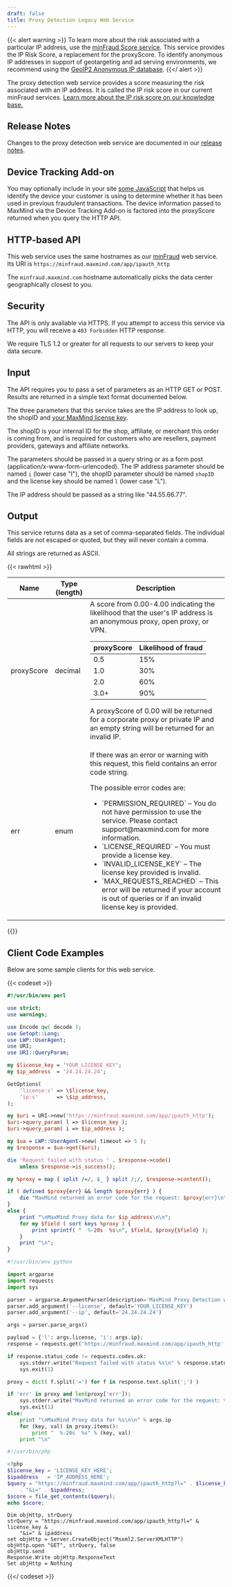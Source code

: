 ```yaml
---
draft: false
title: Proxy Detection Legacy Web Service
---
```


{{< alert warning >}}
To learn more about the risk associated with a particular IP address, use the
[minFraud Score service](/minfraud). This service provides the IP Risk Score, a
replacement for the proxyScore. To identify anonymous IP addresses in support
of geotargeting and ad serving environments, we recommend using the
[GeoIP2 Anonymous IP database](https://www.maxmind.com/en/geoip2-anonymous-ip-database).
{{</ alert >}}

The proxy detection web service provides a score measuring the risk associated
with an IP address. It is called the IP risk score in our current minFraud
services.
[Learn more about the IP risk score on our knowledge base.](https://support.maxmind.com/hc/en-us/articles/4408382525851-IP-Risk-Score)

## Release Notes

Changes to the proxy detection web service are documented in our
[release notes](/minfraud/release-notes).

## Device Tracking Add-on

You may optionally include in your site
[some JavaScript](/minfraud/track-devices) that helps us identify the device
your customer is using to determine whether it has been used in previous
fraudulent transactions. The device information passed to MaxMind via the Device
Tracking Add-on is factored into the proxyScore returned when you query the HTTP
API.

## HTTP-based API

This web service uses the same hostnames as our [minFraud](/minfraud) web
service. Its URI is `https://minfraud.maxmind.com/app/ipauth_http`

The `minfraud.maxmind.com` hostname automatically picks the data center
geographically closest to you.

## Security

The API is only available via HTTPS. If you attempt to access this service via
HTTP, you will receive a `403 Forbidden` HTTP response.

We require TLS 1.2 or greater for all requests to our servers to keep your data
secure.

## Input

The API requires you to pass a set of parameters as an HTTP GET or POST. Results
are returned in a simple text format documented below.

The three parameters that this service takes are the IP address to look up, the
shopID and
[your MaxMind license key](https://www.maxmind.com/en/my_license_key).

The shopID is your internal ID for the shop, affiliate, or merchant this order
is coming from, and is required for customers who are resellers, payment
providers, gateways and affiliate networks.

The parameters should be passed in a query string or as a form post
(application/x-www-form-urlencoded). The IP address parameter should be named
`i` (lower case "I"), the shopID parameter should be named `shopID` and the
license key should be named `l` (lower case "L").

The IP address should be passed as a string like "44.55.66.77".

## Output

This service returns data as a set of comma-separated fields. The individual
fields are not escaped or quoted, but they will never contain a comma.

All strings are returned as ASCII.

{{< rawhtml >}}
<div class="table">
   <table>
      <thead>
         <tr>
            <th>Name</th>
            <th>Type (length)</th>
            <th>Description</th>
         </tr>
      </thead>
      <tbody>
         <tr>
            <td>proxyScore</td>
            <td>decimal</td>
            <td>
               A score from 0.00-4.00 indicating the likelihood that the user's IP address is
               an anonymous proxy, open proxy, or VPN.
               <table>
                  <thead>
                     <tr>
                        <th>proxyScore</th>
                        <th>Likelihood of fraud</th>
                     </tr>
                  </thead>
                  <tbody>
                     <tr>
                        <td>0.5</td>
                        <td>15%</td>
                     </tr>
                     <tr>
                        <td>1.0</td>
                        <td>30%</td>
                     </tr>
                     <tr>
                        <td>2.0</td>
                        <td>60%</td>
                     </tr>
                     <tr>
                        <td>3.0+</td>
                        <td>90%</td>
                     </tr>
                  </tbody>
               </table>
               A proxyScore of 0.00 will be returned for a corporate proxy or private IP and an empty
               string will be returned for an invalid IP.
            </td>
         </tr>
         <tr>
            <td>err</td>
            <td>enum</td>
            <td>
               <p>
                  If there was an error or warning with this request, this field
                  contains an error code string.
               </p>
               <p>
                  The possible error codes are:
               </p>
               <ul>
                  <li>`PERMISSION_REQUIRED` – You do not have permission to use the service. Please contact support@maxmind.com for more information.</li>
                  <li>
                     `LICENSE_REQUIRED` – You must provide a license key.
                  </li>
                  <li>
                     `INVALID_LICENSE_KEY` – The license key provided is invalid.
                  </li>
                  <li>
                     `MAX_REQUESTS_REACHED` – This error will be returned
                     if your account is out of queries or if an invalid license key is
                     provided.
                  </li>
               </ul>
            </td>
         </tr>
      </tbody>
   </table>
</div>
{{</ rawhtml >}}

## Client Code Examples

Below are some sample clients for this web service.

{{< codeset >}}

```perl
#!/usr/bin/env perl

use strict;
use warnings;

use Encode qw( decode );
use Getopt::Long;
use LWP::UserAgent;
use URI;
use URI::QueryParam;

my $license_key = 'YOUR_LICENSE_KEY';
my $ip_address  = '24.24.24.24';

GetOptions(
    'license:s' => \$license_key,
    'ip:s'      => \$ip_address,
);

my $uri = URI->new('https://minfraud.maxmind.com/app/ipauth_http');
$uri->query_param( l => $license_key );
$uri->query_param( i => $ip_address );

my $ua = LWP::UserAgent->new( timeout => 5 );
my $response = $ua->get($uri);

die 'Request failed with status ' . $response->code()
    unless $response->is_success();

my %proxy = map { split /=/, $_ } split /;/, $response->content();

if ( defined $proxy{err} && length $proxy{err} ) {
    die "MaxMind returned an error code for the request: $proxy{err}\n";
}
else {
    print "\nMaxMind Proxy data for $ip_address\n\n";
    for my $field ( sort keys %proxy ) {
        print sprintf( "  %-20s  %s\n", $field, $proxy{$field} );
    }
    print "\n";
}
```

```python
#!/usr/bin/env python

import argparse
import requests
import sys

parser = argparse.ArgumentParser(description='MaxMind Proxy Detection web service client')
parser.add_argument('--license', default='YOUR_LICENSE_KEY')
parser.add_argument('--ip', default='24.24.24.24')

args = parser.parse_args()

payload = {'l': args.license, 'i': args.ip};
response = requests.get('https://minfraud.maxmind.com/app/ipauth_http', params=payload)

if response.status_code != requests.codes.ok:
    sys.stderr.write("Request failed with status %s\n" % response.status_code)
    sys.exit(1)

proxy = dict( f.split('=') for f in response.text.split(';') )

if 'err' in proxy and len(proxy['err']):
    sys.stderr.write("MaxMind returned an error code for the request: %s\n" % proxy['err'])
    sys.exit(1)
else:
    print "\nMaxMind Proxy data for %s\n\n" % args.ip
    for (key, val) in proxy.items():
        print "  %-20s  %s" % (key, val)
    print "\n"
```

```php
#!/usr/bin/php

<?php
$license_key = 'LICENSE_KEY_HERE';
$ipaddress   = 'IP_ADDRESS_HERE';
$query = "https://minfraud.maxmind.com/app/ipauth_http?l=" . $license_key
    . "&i=" . $ipaddress;
$score = file_get_contents($query);
echo $score;
```

```vb.net
Dim objHttp, strQuery
strQuery = "https://minfraud.maxmind.com/app/ipauth_http?l=" & license_key & _
    "&i=" & ipaddress
set objHttp = Server.CreateObject("Msxml2.ServerXMLHTTP")
objHttp.open "GET", strQuery, false
objHttp.send
Response.Write objHttp.ResponseText
Set objHttp = Nothing
```

{{</ codeset >}}
